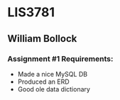 # LIS3781

## William Bollock

### Assignment #1 Requirements:

-   Made a nice MySQL DB
-   Produced an ERD
-   Good ole data dictionary



